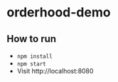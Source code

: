 # orderhood-demo

## How to run

* ```npm install```
* ```npm start```
* Visit http://localhost:8080
